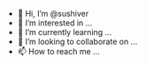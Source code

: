 - 👋 Hi, I’m @sushiver
- 👀 I’m interested in ...
- 🌱 I’m currently learning ...
- 💞️ I’m looking to collaborate on ...
- 📫 How to reach me ...

<!---
sushiver/sushiver is a ✨ special ✨ repository because its `README.md` (this file) appears on your GitHub profile.
You can click the Preview link to take a look at your changes.
--->
